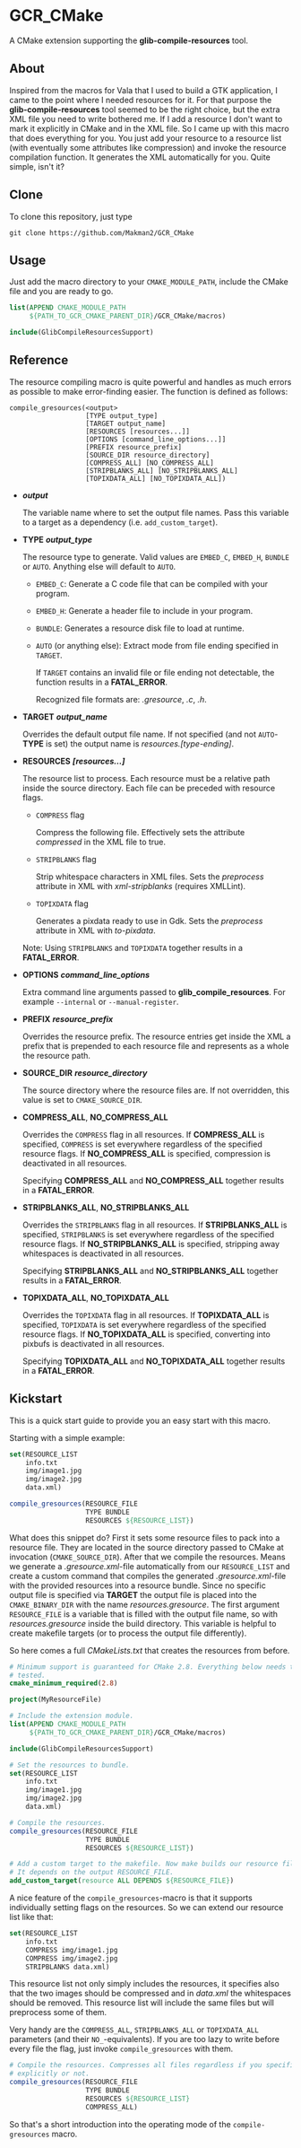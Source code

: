# GCR_CMake
A CMake extension supporting the **glib-compile-resources** tool.

About
-----

Inspired from the macros for Vala that I used to build a GTK application, I came
to the point where I needed resources for it. For that purpose the
**glib-compile-resources** tool seemed to be the right choice, but the extra XML
file you need to write bothered me. If I add a resource I don't want to mark it
explicitly in CMake and in the XML file. So I came up with this macro that does
everything for you. You just add your resource to a resource list (with
eventually some attributes like compression) and invoke the resource compilation
function. It generates the XML automatically for you. Quite simple, isn't it?

Clone
-----

To clone this repository, just type

```shell
git clone https://github.com/Makman2/GCR_CMake
```

Usage
-----

Just add the macro directory to your `CMAKE_MODULE_PATH`, include the CMake
file and you are ready to go.

```cmake
list(APPEND CMAKE_MODULE_PATH
     ${PATH_TO_GCR_CMAKE_PARENT_DIR}/GCR_CMake/macros)

include(GlibCompileResourcesSupport)
```

Reference
---------

The resource compiling macro is quite powerful and handles as much errors as
possible to make error-finding easier. The function is defined as follows:

```
compile_gresources(<output>
                   [TYPE output_type]
                   [TARGET output_name]
                   [RESOURCES [resources...]]
                   [OPTIONS [command_line_options...]]
                   [PREFIX resource_prefix]
                   [SOURCE_DIR resource_directory]
                   [COMPRESS_ALL] [NO_COMPRESS_ALL]
                   [STRIPBLANKS_ALL] [NO_STRIPBLANKS_ALL]
                   [TOPIXDATA_ALL] [NO_TOPIXDATA_ALL])
```

- ***output***

  The variable name where to set the output file names. Pass this variable to a
  target as a dependency (i.e. `add_custom_target`).

- **TYPE** ***output_type***

  The resource type to generate. Valid values are `EMBED_C`, `EMBED_H`, `BUNDLE`
  or `AUTO`. Anything else will default to `AUTO`.

  - `EMBED_C`: Generate a C code file that can be compiled with your program.

  - `EMBED_H`: Generate a header file to include in your program.

  - `BUNDLE`: Generates a resource disk file to load at runtime.

  - `AUTO` (or anything else): Extract mode from file ending specified in
    `TARGET`.

    If `TARGET` contains
    an invalid file or file ending not detectable, the function results in a
    **FATAL_ERROR**.

    Recognized file formats are: *.gresource*, *.c*, *.h*.

- **TARGET** ***output_name***

  Overrides the default output file name. If not specified (and not
  `AUTO`-**TYPE** is set) the output name is *resources.[type-ending]*.

- **RESOURCES** ***[resources...]***

  The resource list to process. Each resource must be a relative path inside the
  source directory. Each file can be preceded with resource flags.

  - `COMPRESS` flag

    Compress the following file. Effectively sets the attribute *compressed* in
    the XML file to true.

  - `STRIPBLANKS` flag

    Strip whitespace characters in XML files. Sets the *preprocess* attribute in
    XML with *xml-stripblanks* (requires XMLLint).

  - `TOPIXDATA` flag

    Generates a pixdata ready to use in Gdk. Sets the *preprocess* attribute in
    XML with *to-pixdata*.

  Note: Using `STRIPBLANKS` and `TOPIXDATA` together results in a
  **FATAL_ERROR**.

- **OPTIONS** ***command_line_options***

  Extra command line arguments passed to **glib_compile_resources**. For example
  `--internal` or `--manual-register`.

- **PREFIX** ***resource_prefix***

  Overrides the resource prefix. The resource entries get inside the XML a
  prefix that is prepended to each resource file and represents as a whole the
  resource path.

- **SOURCE_DIR** ***resource_directory***

  The source directory where the resource files are. If not overridden, this
  value is set to `CMAKE_SOURCE_DIR`.

- **COMPRESS_ALL**, **NO_COMPRESS_ALL**

  Overrides the `COMPRESS` flag in all resources. If **COMPRESS_ALL** is
  specified, `COMPRESS` is set everywhere regardless of the specified resource
  flags. If **NO_COMPRESS_ALL** is specified, compression is deactivated in all
  resources.

  Specifying **COMPRESS_ALL** and **NO_COMPRESS_ALL** together results in a
  **FATAL_ERROR**.

- **STRIPBLANKS_ALL**, **NO_STRIPBLANKS_ALL**

  Overrides the `STRIPBLANKS` flag in all resources. If **STRIPBLANKS_ALL** is
  specified, `STRIPBLANKS` is set everywhere regardless of the specified
  resource flags. If **NO_STRIPBLANKS_ALL** is specified, stripping away
  whitespaces is deactivated in all resources.

  Specifying **STRIPBLANKS_ALL** and **NO_STRIPBLANKS_ALL** together results in
  a **FATAL_ERROR**.

- **TOPIXDATA_ALL**, **NO_TOPIXDATA_ALL**

  Overrides the `TOPIXDATA` flag in all resources. If **TOPIXDATA_ALL** is
  specified, `TOPIXDATA` is set everywhere regardless of the specified resource
  flags. If **NO_TOPIXDATA_ALL** is specified, converting into pixbufs is
  deactivated in all resources.

  Specifying **TOPIXDATA_ALL** and **NO_TOPIXDATA_ALL** together results in a
  **FATAL_ERROR**.

Kickstart
---------

This is a quick start guide to provide you an easy start with this macro.

Starting with a simple example:

```cmake
set(RESOURCE_LIST
    info.txt
    img/image1.jpg
    img/image2.jpg
    data.xml)

compile_gresources(RESOURCE_FILE
                   TYPE BUNDLE
                   RESOURCES ${RESOURCE_LIST})
```

What does this snippet do? First it sets some resource files to pack into a
resource file. They are located in the source directory passed to CMake at
invocation (`CMAKE_SOURCE_DIR`).
After that we compile the resources. Means we generate a *.gresource.xml*-file
automatically from our `RESOURCE_LIST` and create a custom command that compiles
the generated *.gresource.xml*-file with the provided resources into a resource
bundle. Since no specific output file is specified via **TARGET** the output
file is placed into the `CMAKE_BINARY_DIR` with the name *resources.gresource*.
The first argument `RESOURCE_FILE` is a variable that is filled with the output
file name, so with *resources.gresource* inside the build directory. This
variable is helpful to create makefile targets (or to process the output file
differently).

So here comes a full *CMakeLists.txt* that creates the resources from before.

```cmake
# Minimum support is guaranteed for CMake 2.8. Everything below needs to be
# tested.
cmake_minimum_required(2.8)

project(MyResourceFile)

# Include the extension module.
list(APPEND CMAKE_MODULE_PATH
     ${PATH_TO_GCR_CMAKE_PARENT_DIR}/GCR_CMake/macros)

include(GlibCompileResourcesSupport)

# Set the resources to bundle.
set(RESOURCE_LIST
    info.txt
    img/image1.jpg
    img/image2.jpg
    data.xml)

# Compile the resources.
compile_gresources(RESOURCE_FILE
                   TYPE BUNDLE
                   RESOURCES ${RESOURCE_LIST})

# Add a custom target to the makefile. Now make builds our resource file.
# It depends on the output RESOURCE_FILE.
add_custom_target(resource ALL DEPENDS ${RESOURCE_FILE})
```

A nice feature of the `compile_gresources`-macro is that it supports
individually setting flags on the resources. So we can extend our resource list
like that:

```cmake
set(RESOURCE_LIST
    info.txt
    COMPRESS img/image1.jpg
    COMPRESS img/image2.jpg
    STRIPBLANKS data.xml)
```

This resource list not only simply includes the resources, it specifies also
that the two images should be compressed and in *data.xml* the whitespaces
should be removed. This resource list will include the same files but will
preprocess some of them.

Very handy are the `COMPRESS_ALL`, `STRIPBLANKS_ALL` or `TOPIXDATA_ALL`
parameters (and their `NO_`-equivalents). If you are too lazy to write before
every file the flag, just invoke `compile_gresources` with them.

```cmake
# Compile the resources. Compresses all files regardless if you specified it
# explicitly or not.
compile_gresources(RESOURCE_FILE
                   TYPE BUNDLE
                   RESOURCES ${RESOURCE_LIST}
                   COMPRESS_ALL)
```

So that's a short introduction into the operating mode of the
`compile-gresources` macro.
